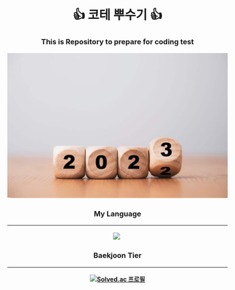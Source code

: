 <div align = "center">
<h1>
    <strong>
    👍 코테 뿌수기 👍 
    </strong>
</h1>

<h3>
    <strong>
    This is Repository to prepare for coding test
    <strong>
</h3>

![](./2023.jpeg)



<h3>
    <strong>
    My Language
    </strong>
    <hr>
    </hr>
</h3>
<p align = "center">
    <img src="https://img.shields.io/badge/React-61DAFB?style=flat-square&logo=React&logoColor=white"/></a>&nbsp
</p>

<h3>
    <strong>
    Baekjoon Tier
    </strong>
    <hr>
    </hr>
</h3>

[![Solved.ac
프로필](http://mazassumnida.wtf/api/generate_badge?boj=ghdtack)](https://solved.ac/ghdtack)
</div>